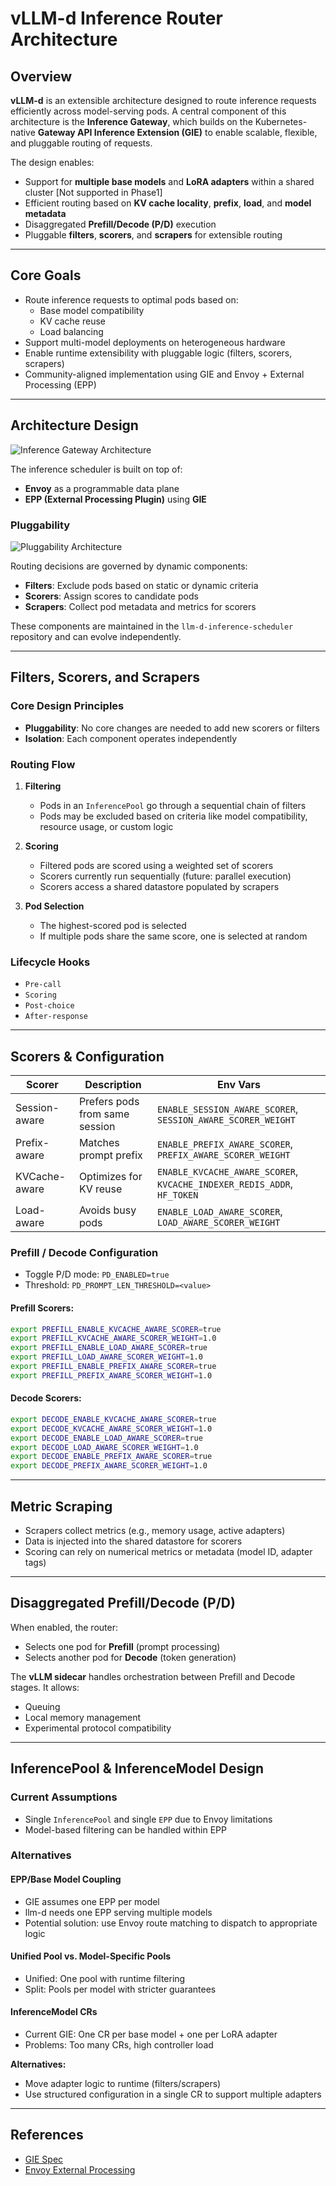 # vLLM-d Inference Router Architecture

## Overview

**vLLM-d** is an extensible architecture designed to route inference requests efficiently across model-serving pods. A central component of this architecture is the **Inference Gateway**, which builds on the Kubernetes-native **Gateway API Inference Extension (GIE)** to enable scalable, flexible, and pluggable routing of requests.

The design enables:
- Support for **multiple base models** and **LoRA adapters** within a shared cluster [Not supported in Phase1]
- Efficient routing based on **KV cache locality**, **prefix**, **load**, and **model metadata**
- Disaggregated **Prefill/Decode (P/D)** execution
- Pluggable **filters**, **scorers**, and **scrapers** for extensible routing

---

## Core Goals

- Route inference requests to optimal pods based on:
  - Base model compatibility
  - KV cache reuse
  - Load balancing
- Support multi-model deployments on heterogeneous hardware
- Enable runtime extensibility with pluggable logic (filters, scorers, scrapers)
- Community-aligned implementation using GIE and Envoy + External Processing (EPP)

---

## Architecture Design

![Inference Gateway Architecture](./images/architecture.png)

The inference scheduler is built on top of:
- **Envoy** as a programmable data plane
- **EPP (External Processing Plugin)** using **GIE**

### Pluggability

![Pluggability Architecture](./images/plugability.png)

Routing decisions are governed by dynamic components:
- **Filters**: Exclude pods based on static or dynamic criteria
- **Scorers**: Assign scores to candidate pods
- **Scrapers**: Collect pod metadata and metrics for scorers

These components are maintained in the `llm-d-inference-scheduler` repository and can evolve independently.

---

## Filters, Scorers, and Scrapers

### Core Design Principles

- **Pluggability**: No core changes are needed to add new scorers or filters
- **Isolation**: Each component operates independently


### Routing Flow

1. **Filtering**
   - Pods in an `InferencePool` go through a sequential chain of filters
   - Pods may be excluded based on criteria like model compatibility, resource usage, or custom logic

2. **Scoring**
   - Filtered pods are scored using a weighted set of scorers
   - Scorers currently run sequentially (future: parallel execution)
   - Scorers access a shared datastore populated by scrapers

3. **Pod Selection**
   - The highest-scored pod is selected
   - If multiple pods share the same score, one is selected at random

### Lifecycle Hooks
- `Pre-call`
- `Scoring`
- `Post-choice`
- `After-response`

---

## Scorers & Configuration

| Scorer           | Description                                | Env Vars |
|------------------|--------------------------------------------|----------|
| Session-aware    | Prefers pods from same session             | `ENABLE_SESSION_AWARE_SCORER`, `SESSION_AWARE_SCORER_WEIGHT` |
| Prefix-aware     | Matches prompt prefix                      | `ENABLE_PREFIX_AWARE_SCORER`, `PREFIX_AWARE_SCORER_WEIGHT` |
| KVCache-aware    | Optimizes for KV reuse                     | `ENABLE_KVCACHE_AWARE_SCORER`, `KVCACHE_INDEXER_REDIS_ADDR`, `HF_TOKEN` |
| Load-aware       | Avoids busy pods                           | `ENABLE_LOAD_AWARE_SCORER`, `LOAD_AWARE_SCORER_WEIGHT` |

### Prefill / Decode Configuration

- Toggle P/D mode: `PD_ENABLED=true`
- Threshold: `PD_PROMPT_LEN_THRESHOLD=<value>`

#### Prefill Scorers:
```bash
export PREFILL_ENABLE_KVCACHE_AWARE_SCORER=true
export PREFILL_KVCACHE_AWARE_SCORER_WEIGHT=1.0
export PREFILL_ENABLE_LOAD_AWARE_SCORER=true
export PREFILL_LOAD_AWARE_SCORER_WEIGHT=1.0
export PREFILL_ENABLE_PREFIX_AWARE_SCORER=true
export PREFILL_PREFIX_AWARE_SCORER_WEIGHT=1.0
```

#### Decode Scorers:
```bash
export DECODE_ENABLE_KVCACHE_AWARE_SCORER=true
export DECODE_KVCACHE_AWARE_SCORER_WEIGHT=1.0
export DECODE_ENABLE_LOAD_AWARE_SCORER=true
export DECODE_LOAD_AWARE_SCORER_WEIGHT=1.0
export DECODE_ENABLE_PREFIX_AWARE_SCORER=true
export DECODE_PREFIX_AWARE_SCORER_WEIGHT=1.0
```

---

## Metric Scraping

- Scrapers collect metrics (e.g., memory usage, active adapters)
- Data is injected into the shared datastore for scorers
- Scoring can rely on numerical metrics or metadata (model ID, adapter tags)

---

## Disaggregated Prefill/Decode (P/D)

When enabled, the router:
- Selects one pod for **Prefill** (prompt processing)
- Selects another pod for **Decode** (token generation)

The **vLLM sidecar** handles orchestration between Prefill and Decode stages. It allows:
- Queuing
- Local memory management
- Experimental protocol compatibility

---

## InferencePool & InferenceModel Design

### Current Assumptions
- Single `InferencePool` and single `EPP` due to Envoy limitations
- Model-based filtering can be handled within EPP

### Alternatives

#### EPP/Base Model Coupling
- GIE assumes one EPP per model
- llm-d needs one EPP serving multiple models
- Potential solution: use Envoy route matching to dispatch to appropriate logic

#### Unified Pool vs. Model-Specific Pools
- Unified: One pool with runtime filtering
- Split: Pools per model with stricter guarantees

#### InferenceModel CRs
- Current GIE: One CR per base model + one per LoRA adapter
- Problems: Too many CRs, high controller load

**Alternatives:**
- Move adapter logic to runtime (filters/scrapers)
- Use structured configuration in a single CR to support multiple adapters

---

## References
- [GIE Spec](https://gateway-api-inference-extension.sigs.k8s.io/)
- [Envoy External Processing](https://www.envoyproxy.io/docs/envoy/latest/configuration/http/http_filters/ext_proc_filter)


